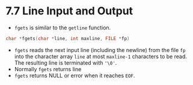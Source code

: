 # 7.7 Line Input and Output

- `fgets` is similar to the `getline` function.

```c
char *fgets(char *line, int maxline, FILE *fp)
```

- `fgets` reads the next input line (including the newline) from the file `fp` into the character array `line` at most `maxline-1` characters to be read. The resulting line is terminated with `'\0'`.
- Normally `fgets` returns line
- `fgets` returns NULL or error when it reaches `EOF`.